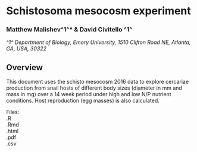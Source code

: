 # Schistosoma mesocosm experiment    

### Matthew Malishev^1^* & David Civitello ^1^  
_^1^ Department of Biology, Emory University, 1510 Clifton Road NE, Atlanta, GA, USA, 30322_  

## Overview  

This document uses the schisto mesocosm 2016 data to explore cercariae production from snail hosts of different body sizes (diameter in mm and mass in mg) over a 14 week period under high and low N/P nutrient conditions. Host reproduction (egg masses) is also calculated.     

Files:  
.R  
.Rmd  
.html  
.pdf  
.csv  
